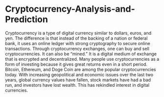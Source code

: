 # Cryptocurrency-Analysis-and-Prediction

Cryptocurrency is a type of digital currency similar to dollars, euros, and yen. The difference
is that instead of the backing of a nation or federal bank, it uses an online ledger with strong
cryptography to secure online transactions. Through cryptocurrency exchanges, one can buy
and sell cryptocurrencies. It can also be “mined.” It is a digital medium of exchange that is
encrypted and decentralized. Many people use cryptocurrencies as a form of investing because
it gives great returns even in a short period. Bitcoin, Ethereum, and Doge Coin are among the
popular cryptocurrencies today. With increasing geopolitical and economic issues over the last
two years, global currency values have fallen, stock markets have had a bad run, and investors
have lost wealth. This has rekindled interest in digital currencies. 
